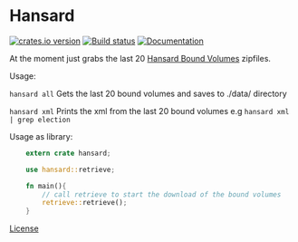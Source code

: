 
Hansard
========

[![crates.io version](https://img.shields.io/crates/v/hansard.svg)](https://crates.io/crates/hansard)
[![Build status](https://travis-ci.org/mount-research/hansard.svg?branch=master)](https://travis-ci.org/mount-research/hansard)
[![Documentation](https://docs.rs/hansard/badge.svg)](https://docs.rs/hansard)

At the moment just grabs the last 20 [Hansard Bound Volumes](http://api.data.parliament.uk/resources/files/feed?dataset=14) zipfiles.

Usage:

`hansard all` Gets the last 20 bound volumes and saves to ./data/ directory

`hansard xml` Prints the xml from the last 20 bound volumes e.g `hansard xml | grep election`

Usage as library:
```rust
    extern crate hansard;

    use hansard::retrieve;

    fn main(){
        // call retrieve to start the download of the bound volumes
        retrieve::retrieve();
    }
```

[License](https://github.com/mount-research/hansard/blob/master/LICENSE.md)
